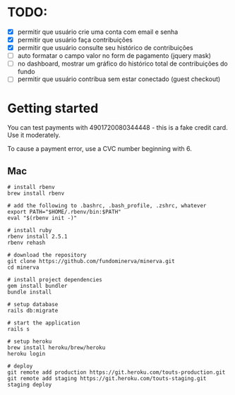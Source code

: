 # TODO:

- [x] permitir que usuário crie uma conta com email e senha
- [x] permitir que usuário faça contribuições
- [x] permitir que usuário consulte seu histórico de contribuições
- [ ] auto formatar o campo valor no form de pagamento (jquery mask)
- [ ] no dashboard, mostrar um gráfico do histórico total de contribuições do fundo
- [ ] permitir que usuário contribua sem estar conectado (guest checkout)

# Getting started

You can test payments with 4901720080344448 - this is a fake credit card. Use it moderately.

To cause a payment error, use a CVC number beginning with 6.

## Mac

```
# install rbenv
brew install rbenv

# add the following to .bashrc, .bash_profile, .zshrc, whatever
export PATH="$HOME/.rbenv/bin:$PATH"
eval "$(rbenv init -)"

# install ruby
rbenv install 2.5.1
rbenv rehash

# download the repository
git clone https://github.com/fundominerva/minerva.git
cd minerva

# install project dependencies
gem install bundler
bundle install

# setup database
rails db:migrate

# start the application
rails s

# setup heroku
brew install heroku/brew/heroku
heroku login

# deploy
git remote add production https://git.heroku.com/touts-production.git
git remote add staging https://git.heroku.com/touts-staging.git
staging deploy
```

